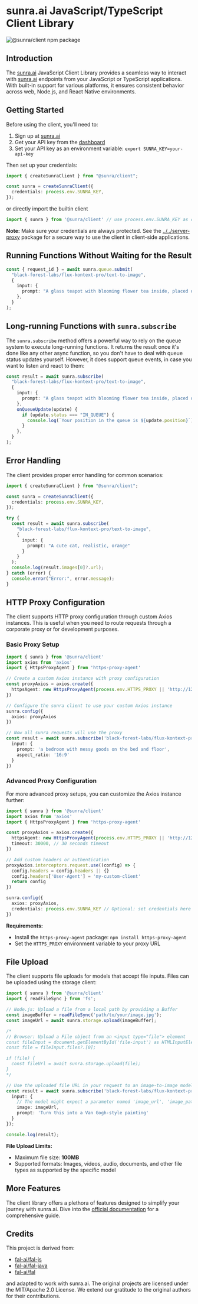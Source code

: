 # sunra.ai JavaScript/TypeScript Client Library

![@sunra/client npm package](https://img.shields.io/npm/v/@sunra/client?color=%237527D7&label=%40sunra%2Fclient&style=flat-square)

## Introduction

The [sunra.ai](https://sunra.ai) JavaScript Client Library provides a seamless way to interact with [sunra.ai](https://sunra.ai) endpoints from your JavaScript or TypeScript applications. With built-in support for various platforms, it ensures consistent behavior across web, Node.js, and React Native environments.

## Getting Started

Before using the client, you'll need to:

1. Sign up at [sunra.ai](https://sunra.ai)
2. Get your API key from the [dashboard](https://sunra.ai/dashboard/keys)
3. Set your API key as an environment variable: `export SUNRA_KEY=your-api-key`

Then set up your credentials:

```typescript
import { createSunraClient } from "@sunra/client";

const sunra = createSunraClient({
  credentials: process.env.SUNRA_KEY,
});
```

or directly import the builtin client
```typescript
import { sunra } from '@sunra/client' // use process.env.SUNRA_KEY as credentials by default
```

**Note:** Make sure your credentials are always protected. See the [../../server-proxy](../../server-proxy) package for a secure way to use the client in client-side applications.

## Running Functions Without Waiting for the Result

```typescript
const { request_id } = await sunra.queue.submit(
  "black-forest-labs/flux-kontext-pro/text-to-image",
  {
    input: {
      prompt: "A glass teapot with blooming flower tea inside, placed on a wooden table by a sunlit window with gentle morning light."
    },
  }
);
```

## Long-running Functions with `sunra.subscribe`

The `sunra.subscribe` method offers a powerful way to rely on the queue system to execute long-running functions. It returns the result once it's done like any other async function, so you don't have to deal with queue status updates yourself. However, it does support queue events, in case you want to listen and react to them:

```typescript
const result = await sunra.subscribe(
  "black-forest-labs/flux-kontext-pro/text-to-image",
  {
    input: {
      prompt: "A glass teapot with blooming flower tea inside, placed on a wooden table by a sunlit window with gentle morning light."
    },
    onQueueUpdate(update) {
      if (update.status === "IN_QUEUE") {
        console.log(`Your position in the queue is ${update.position}`);
      }
    },
  }
);
```

## Error Handling

The client provides proper error handling for common scenarios:

```typescript
import { createSunraClient } from "@sunra/client";

const sunra = createSunraClient({
  credentials: process.env.SUNRA_KEY,
});

try {
  const result = await sunra.subscribe(
    "black-forest-labs/flux-kontext-pro/text-to-image",
    {
      input: {
        prompt: "A cute cat, realistic, orange"
      }
    }
  );
  console.log(result.images[0]?.url);
} catch (error) {
  console.error("Error:", error.message);
}
```

## HTTP Proxy Configuration

The client supports HTTP proxy configuration through custom Axios instances. This is useful when you need to route requests through a corporate proxy or for development purposes.

### Basic Proxy Setup

```typescript
import { sunra } from '@sunra/client'
import axios from 'axios'
import { HttpsProxyAgent } from 'https-proxy-agent'

// Create a custom Axios instance with proxy configuration
const proxyAxios = axios.create({
  httpsAgent: new HttpsProxyAgent(process.env.HTTPS_PROXY || 'http://127.0.0.1:7890')
})

// Configure the sunra client to use your custom Axios instance
sunra.config({
  axios: proxyAxios
})

// Now all sunra requests will use the proxy
const result = await sunra.subscribe('black-forest-labs/flux-kontext-pro/text-to-image', {
  input: {
    prompt: 'a bedroom with messy goods on the bed and floor',
    aspect_ratio: '16:9'
  }
})
```

### Advanced Proxy Configuration

For more advanced proxy setups, you can customize the Axios instance further:

```typescript
import { sunra } from '@sunra/client'
import axios from 'axios'
import { HttpsProxyAgent } from 'https-proxy-agent'

const proxyAxios = axios.create({
  httpsAgent: new HttpsProxyAgent(process.env.HTTPS_PROXY || 'http://127.0.0.1:7890'),
  timeout: 30000, // 30 seconds timeout
})

// Add custom headers or authentication
proxyAxios.interceptors.request.use((config) => {
  config.headers = config.headers || {}
  config.headers['User-Agent'] = 'my-custom-client'
  return config
})

sunra.config({
  axios: proxyAxios,
  credentials: process.env.SUNRA_KEY // Optional: set credentials here too
})
```

**Requirements:**
- Install the `https-proxy-agent` package: `npm install https-proxy-agent`
- Set the `HTTPS_PROXY` environment variable to your proxy URL

## File Upload

The client supports file uploads for models that accept file inputs. Files can be uploaded using the storage client:

```typescript
import { sunra } from '@sunra/client'
import { readFileSync } from 'fs';

// Node.js: Upload a file from a local path by providing a Buffer
const imageBuffer = readFileSync('path/to/your/image.jpg');
const imageUrl = await sunra.storage.upload(imageBuffer);

/*
// Browser: Upload a File object from an <input type="file"> element
const fileInput = document.getElementById('file-input') as HTMLInputElement;
const file = fileInput.files?.[0];

if (file) {
  const fileUrl = await sunra.storage.upload(file);
}
*/

// Use the uploaded file URL in your request to an image-to-image model
const result = await sunra.subscribe('black-forest-labs/flux-kontext-pro/image-to-image', {
  input: {
    // The model might expect a parameter named 'image_url', 'image_path' or similar
    image: imageUrl,
    prompt: 'Turn this into a Van Gogh-style painting'
  }
});

console.log(result);
```

**File Upload Limits:**
- Maximum file size: **100MB**
- Supported formats: Images, videos, audio, documents, and other file types as supported by the specific model

## More Features

The client library offers a plethora of features designed to simplify your journey with sunra.ai. Dive into the [official documentation](https://docs.sunra.ai) for a comprehensive guide.

## Credits

This project is derived from:

- [fal-ai/fal-js](https://github.com/fal-ai/fal-js)
- [fal-ai/fal-java](https://github.com/fal-ai/fal-java)
- [fal-ai/fal](https://github.com/fal-ai/fal/tree/main/projects/fal_client)

and adapted to work with sunra.ai. The original projects are licensed under the MIT/Apache 2.0 License. We extend our gratitude to the original authors for their contributions.
